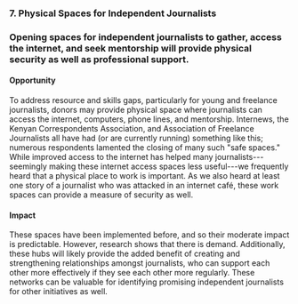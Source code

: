 ### 7. Physical Spaces for Independent Journalists

### Opening spaces for independent journalists to gather, access the internet, and seek mentorship will provide physical security as well as professional support.  

#### Opportunity

To address resource and skills gaps, particularly for young and freelance journalists, donors may provide physical space where journalists can access the internet, computers, phone lines, and mentorship. Internews, the Kenyan Correspondents Association, and Association of Freelance Journalists all have had (or are currently running) something like this; numerous respondents lamented the closing of many such "safe spaces." While improved access to the internet has helped many journalists---seemingly making these internet access spaces less useful---we frequently heard that a physical place to work is important. As we also heard at least one story of a journalist who was attacked in an internet café, these work spaces can provide a measure of security as well.

#### Impact

These spaces have been implemented before, and so their moderate impact is predictable. However, research shows that there is demand. Additionally, these hubs will likely provide the added benefit of creating and strengthening relationships amongst journalists, who can support each other more effectively if they see each other more regularly. These networks can be valuable for identifying promising independent journalists for other initiatives as well.
